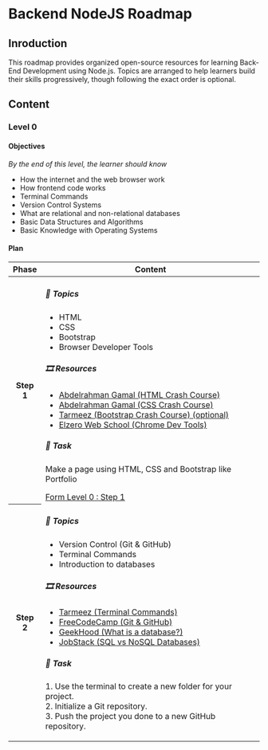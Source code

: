 # Backend NodeJS Roadmap

## Inroduction
This roadmap provides organized open-source resources for learning Back-End Development using Node.js.
Topics are arranged to help learners build their skills progressively, though following the exact order is optional.

## Content

### Level 0

#### Objectives
_By the end of this level, the learner should know_
* How the internet and the web browser work
* How frontend code works
* Terminal Commands
* Version Control Systems
* What are relational and non-relational databases
* Basic Data Structures and Algorithms
* Basic Knowledge with Operating Systems

#### Plan
<table>
    <thead>
        <tr>
            <th>Phase</th>
            <th>Content</th>
        </tr>
    </thead>
    <tbody>
        <tr>
            <th>Step 1</th>
            <td>
                <h5>🎯 Topics</h5>
                <ul>
                    <li>HTML</li>
                    <li>CSS</li>
                    <li>Bootstrap</li>
                    <li>Browser Developer Tools</li>
                </ul>
                <h5>🎞️ Resources</h5>
                <ul>
                    <li><a href="https://www.youtube.com/watch?v=q3yFo-t1ykw">Abdelrahman Gamal (HTML Crash Course)</a></li>
                    <li><a href="https://www.youtube.com/watch?v=Z-5QVutAEW4">Abdelrahman Gamal (CSS Crash Course)</a></li>
                    <li><a href="https://www.youtube.com/watch?v=65EFKUpYk2A&t=1602s">Tarmeez (Bootstrap Crash Course) (optional)</a></li>
                    <li><a href="https://www.youtube.com/watch?v=_IKTGQosYMo">Elzero Web School (Chrome Dev Tools)</a></li>
                </ul>
                <h5>📃 Task</h5>
                <p>Make a page using HTML, CSS and Bootstrap like Portfolio</p>
                <a href="https://docs.google.com/forms/d/e/1FAIpQLSe7l3rawKD3yi-ESHKG5GRxQkOugSl7KOyoakTqp2sEdkcljQ/viewform">Form Level 0 : Step 1</a>
            </td>
        </tr>
        <tr>
            <th>Step 2</th>
            <td>
                <h5>🎯 Topics</h5>
                <ul>
                    <li>Version Control (Git & GitHub)</li>
                    <li>Terminal Commands</li>
                    <li>Introduction to databases</li>
                </ul>
                <h5>🎞️ Resources</h5>
                <ul>
                    <li><a href="https://www.youtube.com/watch?v=0-PmVkvE-HI">Tarmeez (Terminal Commands)</a></li>
                    <li><a href="https://www.youtube.com/watch?v=RGOj5yH7evk">FreeCodeCamp (Git & GitHub)</a></li>
                    <li><a href="https://www.youtube.com/watch?v=rQKJFlsifR8">GeekHood (What is a database?)</a></li>
                    <li><a href="https://www.youtube.com/watch?v=WWazrq7ZC8E">JobStack (SQL vs NoSQL Databases)</a></li>
                </ul>
                 <h5>📃 Task</h5>
                    <p>
                    1. Use the terminal to create a new folder for your project.<br>
                    2. Initialize a Git repository.<br>
                    3. Push the project you done to a new GitHub repository.<br>
                    </p>
            </td>
        </tr>